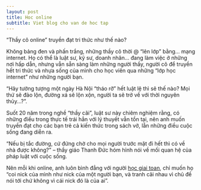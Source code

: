 ```yaml
---
layout: post
title: Hoc online
subtitle: Viet blog cho van de hoc tap
---
```


“Thầy cô online” truyền đạt tri thức như thế nào?   
 
Không bảng đen và phấn trắng, những thầy cô thời @ “lên lớp” bằng... mạng internet. Họ có thể là luật sư, kỹ sư, doanh nhân... đang làm việc ở những nơi hấp dẫn, nhưng vẫn sẵn sàng làm những người thầy, người cô để truyền hết tri thức và nhựa sống của mình cho học viên qua những “lớp học internet” như những người bạn.
 
“Hãy tưởng tượng một ngày Hà Nội “tháo rỡ” hết luật lệ thì sẽ thế nào? Mọi thứ sẽ đảo lộn, đường xá sẽ lộn xộn, người ta sẽ trở về với thời nguyên thủy...?”.
 

 
Suốt 20 năm trong nghề “thầy cãi”, luật sư này chiêm nghiệm rằng, có những điều trong thực tế trái hẳn với lý thuyết vẫn tồn tại, nên anh muốn truyền đạt cho các bạn trẻ cả kiến thức trong sách vở, lẫn những điều cuộc sống đang diễn ra.
 
“Nếu bị tắc đường, cứ đứng chờ cho mọi người trước mặt đi hết thì có về nhà được không?” – thầy giáo Thanh Đức hóm hỉnh nói về mối quan hệ của pháp luật với cuộc sống.
 
Nên mỗi khi online, anh luôn bình đẳng với người [học giai toan](https://hocgiai.com), chỉ muốn họ “coi nick của mình như nick của một người bạn, và tranh cãi nhau vì chủ đề nói tới chứ không vì cái nick đó là của ai”.

